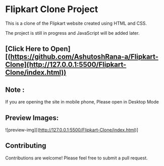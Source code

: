 # Flipkart Clone Project

This is a clone of the Flipkart website created using HTML and CSS.

The project is still in progress and JavaScript will be added later.

## [Click Here to Open][(https://github.com/AshutoshRana-a/Flipkart-Clone](http://127.0.0.1:5500/Flipkart-Clone/index.html))

## Note :

If you are opening the site in mobile phone, Please open in Desktop Mode

## Preview Images:

![preview-img][(http://127.0.0.1:5500/Flipkart-Clone/index.html)]

## Contributing

Contributions are welcome! Please feel free to submit a pull request.
